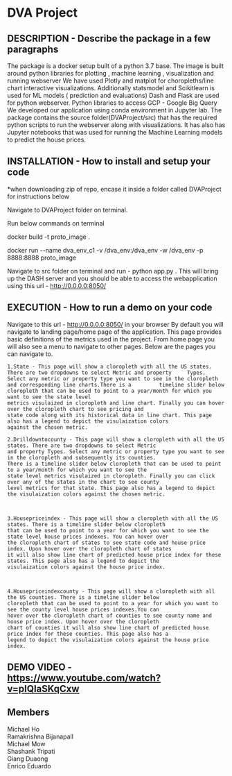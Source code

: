 # DVA Project



## DESCRIPTION - Describe the package in a few paragraphs

The package is a docker setup built of a python 3.7 base. 
The image is built around python libraries for plotting , machine learning , visualization and running webserver
We have used Plotly and matplot for choropleths/line chart interactive visualizations. Additionally statsmodel and 
Scikitlearn is used for ML models ( prediction and evaluations)
Dash and Flask are used for python webserver.
Python libraries to access GCP - Google Big Query 
We developed our application using conda environment in Jupyter lab.
The package contains the source folder(DVAProject/src) that has the required python scripts to run the webserver along with visualizations.
It has also has Jupyter notebooks that was used for running the Machine Learning models to predict the house prices.




## INSTALLATION - How to install and setup your code

*when downloading zip of repo, encase it inside a folder called DVAProject for instructions below

Navigate to DVAProject folder on terminal. 

Run below commands on terminal

docker build -t proto_image .

docker run --name dva_env_c1 -v <local path to your DVAProject>/dva_env:/dva_env -w /dva_env -p 8888:8888 proto_image

Navigate to src folder on terminal and run - python app.py . This will bring up the DASH server and you should be 
    able to access the webapplication using this url - http://0.0.0.0:8050/

## EXECUTION - How to run a demo on your code
 Navigate to this url - http://0.0.0.0:8050/ in your browser
    By default you will navigate to landing page/home page of the application. This page provides basic definitions of the 
    metrics used in the project. From home page you will also see a menu to navigate to other pages. Below are the pages
    you can navigate to.
    
    1.State - This page will show a cloropleth with all the US states. There are two dropdowns to select Metric and property     Types. Select any metric or property type you want to see in the cloropleth and corresponding line charts.There is a         timeline slider below cloropleth that can be used to point to a year/month for which you want to see the state level 
    metrics visulaized in cloropleth and line chart. Finally you can hover over the cloropleth chart to see pricing and 
    state code along with its historical data in line chart. This page also has a legend to depict the visulaization colors 
    against the chosen metric.
    
    2.Drilldowntocounty - This page will show a cloropleth with all the US states. There are two dropdowns to select Metric 
    and property Types. Select any metric or property type you want to see in the cloropleth and subsequently its counties. 
    There is a timeline slider below cloropleth that can be used to point to a year/month for which you want to see the 
    state level metrics visulaized in cloropleth. Finally you can click over any of the states in the chart to see county 
    level metrics for that state. This page also has a legend to depict the visulaization colors against the chosen metric.


    
    3.Housepriceindex - This page will show a cloropleth with all the US states. There is a timeline slider below cloropleth 
    that can be used to point to a year for which you want to see the state level house prices indexes. You can hover over 
    the cloropleth chart of states to see state code and house price index. Upon hover over the cloropleth chart of states 
    it will also show line chart of predicted house price index for these states. This page also has a legend to depict the 
    visulaization colors against the house price index.
    
    
       
    4.Housepriceindexcounty - This page will show a cloropleth with all the US counties. There is a timeline slider below 
    cloropleth that can be used to point to a year for which you want to see the county level house prices indexes.You can 
    hover over the cloropleth chart of counties to see county name and house price index. Upon hover over the cloropleth 
    chart of counties it will also show line chart of predicted house price index for these counties. This page also has a 
    legend to depict the visulaization colors against the house price index.
     

## DEMO VIDEO - https://www.youtube.com/watch?v=pIQIaSKqCxw


## Members
Michael Ho  
Ramakrishna Bijanapall  
Michael Mow  
Shashank Tripati  
Giang Duaong  
Enrico Eduardo  

